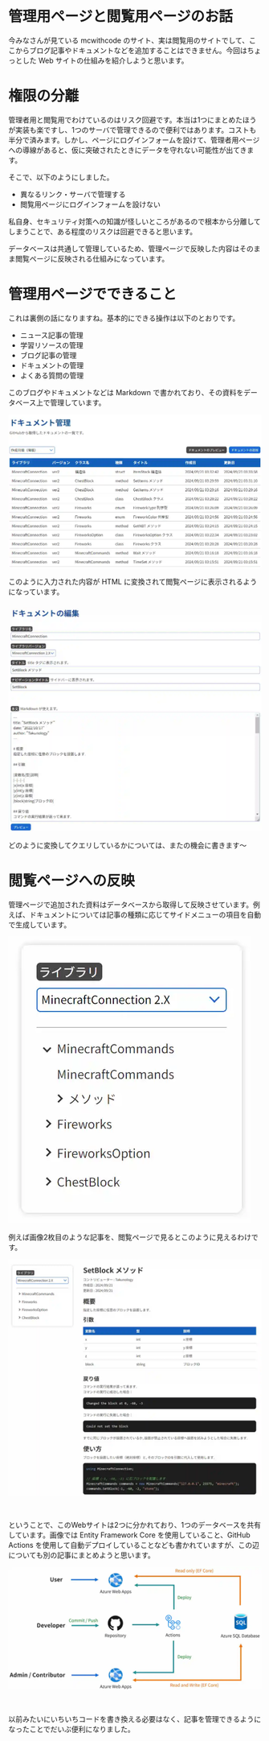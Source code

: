# 管理用ページと閲覧用ページのお話

今みなさんが見ている mcwithcode のサイト、実は閲覧用のサイトでして、ここからブログ記事やドキュメントなどを追加することはできません。今回はちょっとした Web サイトの仕組みを紹介しようと思います。

# 権限の分離
管理者用と閲覧用でわけているのはリスク回避です。本当は1つにまとめたほうが実装も楽ですし、1つのサーバで管理できるので便利ではあります。コストも半分で済みます。しかし、ページにログインフォームを設けて、管理者用ページへの導線があると、仮に突破されたときにデータを守れない可能性が出てきます。

そこで、以下のようにしました。

- 異なるリンク・サーバで管理する
- 閲覧用ページにログインフォームを設けない

私自身、セキュリティ対策への知識が怪しいところがあるので根本から分離してしまうことで、ある程度のリスクは回避できると思います。

データベースは共通して管理しているため、管理ページで反映した内容はそのまま閲覧ページに反映される仕組みになっています。


# 管理用ページでできること
これは裏側の話になりますね。基本的にできる操作は以下のとおりです。

- ニュース記事の管理
- 学習リソースの管理
- ブログ記事の管理
- ドキュメントの管理
- よくある質問の管理

このブログやドキュメントなどは Markdown で書かれており、その資料をデータベース上で管理しています。

![](./media/01.webp)

このように入力された内容が HTML に変換されて閲覧ページに表示されるようになっています。

![](./media/02.webp)

どのように変換してクエリしているかについては、またの機会に書きます～


# 閲覧ページへの反映
管理ページで追加された資料はデータベースから取得して反映させています。例えば、ドキュメントについては記事の種類に応じてサイドメニューの項目を自動で生成しています。

![](./media/03.webp)

例えば画像2枚目のような記事を、閲覧ページで見るとこのように見えるわけです。

![](./media/04.webp)

</br>

ということで、このWebサイトは2つに分かれており、1つのデータベースを共有しています。画像では Entity Framework Core を使用していること、GitHub Actions を使用して自動デプロイしていることなども書かれていますが、この辺についても別の記事にまとめようと思います。

![](./media/05.webp)

</br>

以前みたいにいちいちコードを書き換える必要はなく、記事を管理できるようになったことでだいぶ便利になりました。